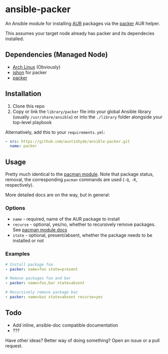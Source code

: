 # ansible-packer

An Ansible module for installing [AUR](https://aur.archlinux.org/) packages via
the [packer][packer] AUR helper.

This assumes your target node already has packer and its dependecies installed.

## Dependencies (Managed Node)

* [Arch Linux](https://www.archlinux.org/) (Obviously)
* [jshon](https://www.archlinux.org/packages/community/x86_64/jshon/) for packer
* [packer][packer]

## Installation

1. Clone this repo
2. Copy or link the `library/packer` file into your global Ansible library
   (usually `/usr/share/ansible`) or into the `./library` folder alongside your
   top-level playbook

Alternatively, add this to your `requirements.yml`:

```yaml
- src: https://github.com/austinhyde/ansible-packer.git
  name: packer
```

## Usage

Pretty much identical to the [pacman module][pacman-mod]. Note that package
status, removal, the corresponding `pacman` commands are used (`-Q`, `-R`,
respectively).

More detailed docs are on the way, but in general:

### Options

* `name` - required, name of the AUR package to install
* `recurse` - optional, yes/no, whether to recursively remove packages. See [pacman module docs][pacman-mod]
* `state` - optional, present/absent, whether the package needs to be installed or not

### Examples

```yaml
# Install package foo
- packer: name=foo state=present

# Remove packages foo and bar
- packer: name=foo,bar state=absent

# Recursively remove package baz
- packer: name=baz state=absent recurse=yes
```

## Todo

* Add inline, ansible-doc compatible documentation
* ???

Have other ideas? Better way of doing something? Open an issue or a pull
request.

[packer]: https://github.com/keenerd/packer
[pacman-mod]: http://docs.ansible.com/pacman_module.html
